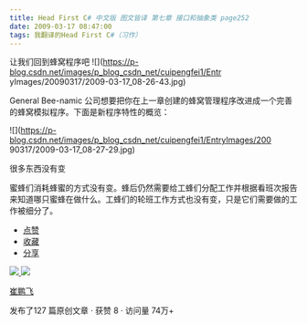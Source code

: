 ```yaml
---
title: Head First C# 中文版 图文皆译 第七章 接口和抽象类 page252
date: 2009-03-17 08:47:00
tags: 我翻译的Head First C#（习作）
---
```

让我们回到蜂窝程序吧 ![](https://p-blog.csdn.net/images/p_blog_csdn_net/cuipengfei1/Entr
yImages/20090317/2009-03-17_08-26-43.jpg)

General Bee-namic  公司想要把你在上一章创建的蜂窝管理程序改进成一个完善的蜂窝模拟程序。下面是新程序特性的概览：

![](https://p-blog.csdn.net/images/p_blog_csdn_net/cuipengfei1/EntryImages/200
90317/2009-03-17_08-27-29.jpg)

很多东西没有变

蜜蜂们消耗蜂蜜的方式没有变。蜂后仍然需要给工蜂们分配工作并根据看班次报告来知道哪只蜜蜂在做什么。工蜂们的轮班工作方式也没有变，只是它们需要做的工作被细分了。

  * [ 点赞  ](javascript:;)
  * [ 收藏  ](javascript:;)
  * [ 分享 ](javascript:;)

[ ![](https://profile.csdnimg.cn/5/2/5/3_cuipengfei1)
![](https://g.csdnimg.cn/static/user-reg-year/1x/11.png)
](https://blog.csdn.net/cuipengfei1)

[ 崔鹏飞 ](https://blog.csdn.net/cuipengfei1)

发布了127 篇原创文章  ·  获赞 8  ·  访问量 74万+

